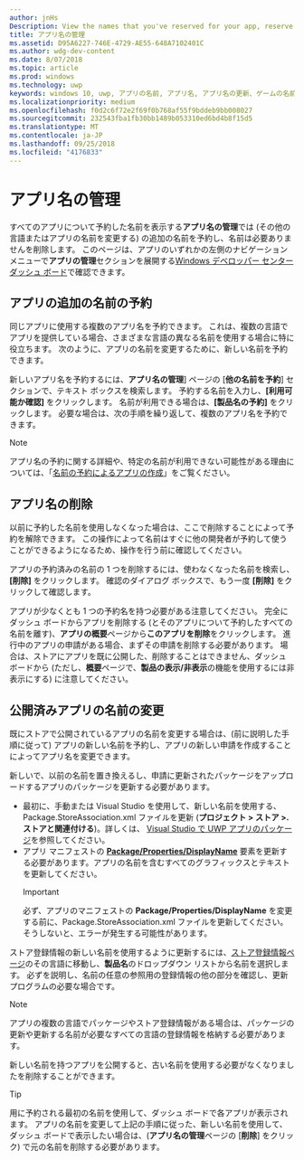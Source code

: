 ```yaml
---
author: jnHs
Description: View the names that you've reserved for your app, reserve additional names (for other languages or to change your app's name), and delete reserved names that you don't need anymore.
title: アプリ名の管理
ms.assetid: D95A6227-746E-4729-AE55-648A7102401C
ms.author: wdg-dev-content
ms.date: 8/07/2018
ms.topic: article
ms.prod: windows
ms.technology: uwp
keywords: windows 10, uwp, アプリの名前, アプリ名, アプリ名の更新、ゲームの名前, 製品名を変更します。
ms.localizationpriority: medium
ms.openlocfilehash: f0d2c6f72e2f69f0b768af55f9bddeb9bb008027
ms.sourcegitcommit: 232543fba1fb30bb1489b053310ed6bd4b8f15d5
ms.translationtype: MT
ms.contentlocale: ja-JP
ms.lasthandoff: 09/25/2018
ms.locfileid: "4176833"
---
```

# <a name="manage-app-names"></a>アプリ名の管理

すべてのアプリについて予約した名前を表示する**アプリ名の管理**では (その他の言語またはアプリの名前を変更する) の追加の名前を予約し、名前は必要ありませんを削除します。 このページは、アプリのいずれかの左側のナビゲーション メニューで**アプリの管理**セクションを展開する[Windows デベロッパー センター ダッシュ ボード](https://partner.microsoft.com/dashboard)で確認できます。


## <a name="reserve-additional-names-for-your-app"></a>アプリの追加の名前の予約

同じアプリに使用する複数のアプリ名を予約できます。 これは、複数の言語でアプリを提供している場合、さまざまな言語の異なる名前を使用する場合に特に役立ちます。 次のように、アプリの名前を変更するために、新しい名前を予約できます。

新しいアプリ名を予約するには、**アプリ名の管理**] ページの [**他の名前を予約**] セクションで、テキスト ボックスを検索します。 予約する名前を入力し、**[利用可能か確認]** をクリックします。 名前が利用できる場合は、**[製品名の予約]** をクリックします。 必要な場合は、次の手順を繰り返して、複数のアプリ名を予約できます。

> [!NOTE]
> アプリ名の予約に関する詳細や、特定の名前が利用できない可能性がある理由については、「[名前の予約によるアプリの作成](create-your-app-by-reserving-a-name.md)」をご覧ください。


## <a name="delete-app-names"></a>アプリ名の削除

以前に予約した名前を使用しなくなった場合は、ここで削除することによって予約を解除できます。 この操作によって名前はすぐに他の開発者が予約して使うことができるようになるため、操作を行う前に確認してください。

アプリの予約済みの名前の 1 つを削除するには、使わなくなった名前を検索し、**[削除]** をクリックします。 確認のダイアログ ボックスで、もう一度 **[削除]** をクリックして確認します。

アプリが少なくとも 1 つの予約名を持つ必要がある注意してください。 完全にダッシュ ボードからアプリを削除する (とそのアプリについて予約したすべての名前を離す)、**アプリの概要**ページから**このアプリを削除**をクリックします。 進行中のアプリの申請がある場合、まずその申請を削除する必要があります。 場合は、ストアにアプリを既に公開した、削除することはできません、ダッシュ ボードから (ただし、**概要**ページで、**製品の表示/非表示**の機能を使用するには非表示にする) に注意してください。 


## <a name="rename-an-app-that-has-already-been-published"></a>公開済みアプリの名前の変更

既にストアで公開されているアプリの名前を変更する場合は、(前に説明した手順に従って) アプリの新しい名前を予約し、アプリの新しい申請を作成することによってアプリ名を変更できます。 

新しいで、以前の名前を置き換えるし、申請に更新されたパッケージをアップロードするアプリのパッケージを更新する必要があります。
- 最初に、手動または Visual Studio を使用して、新しい名前を使用する、Package.StoreAssociation.xml ファイルを更新 (**プロジェクト > ストア >. ストアと関連付ける**)。詳しくは、 [Visual Studio で UWP アプリのパッケージ](../packaging/packaging-uwp-apps.md)を参照してください。
- アプリ マニフェストの [**Package/Properties/DisplayName**](https://docs.microsoft.com/uwp/schemas/appxpackage/uapmanifestschema/element-displayname) 要素を更新する必要があります。アプリの名前を含むすべてのグラフィックスとテキストを更新してください。 
  > [!IMPORTANT]
  > 必ず、アプリのマニフェストの **Package/Properties/DisplayName** を変更する前に、Package.StoreAssociation.xml ファイルを更新してください。そうしないと、エラーが発生する可能性があります。

ストア登録情報の新しい名前を使用するように更新するには、[ストア登録情報ページ](create-app-store-listings.md)のその言語に移動し、**製品名**のドロップダウン リストから名前を選択します。 必ずを説明し、名前の任意の参照用の登録情報の他の部分を確認し、更新プログラムの必要な場合です。

> [!NOTE]
> アプリの複数の言語でパッケージやストア登録情報がある場合は、パッケージの更新や更新する名前が必要なすべての言語の登録情報を格納する必要があります。

新しい名前を持つアプリを公開すると、古い名前を使用する必要がなくなりましたを削除することができます。

> [!TIP]
> 用に予約される最初の名前を使用して、ダッシュ ボードで各アプリが表示されます。 アプリの名前を変更して上記の手順に従った、新しい名前を使用して、ダッシュ ボードで表示したい場合は、(**アプリ名の管理**ページの [**削除**] をクリック) で元の名前を削除する必要があります。 

 

 




